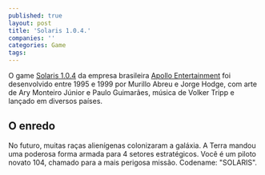```yaml
---
published: true
layout: post
title: 'Solaris 1.0.4.'
companies: ''
categories: Game
tags: 
---
```

O game <a href="http://www.apolloplanet.com/en/games_solaris_scr.htm" target="_blank">Solaris 1.0.4</a>
 da empresa brasileira <a href="http://www.apolloplanet.com/" target="_blank">Apollo Entertainment</a>
 foi desenvolvido entre 1995 e 1999 por Murillo Abreu e Jorge Hodge, com arte de Ary Monteiro Júnior e Paulo Guimarães, música de Volker Tripp e lançado em diversos países.







## O enredo
No futuro, muitas ra&ccedil;as alien&iacute;genas colonizaram a gal&aacute;xia. A Terra mandou uma poderosa forma armada para 4 setores estrat&eacute;gicos. Voc&ecirc; &eacute; um piloto novato 104, chamado para a mais perigosa miss&atilde;o. Codename: &quot;SOLARIS&quot;.





